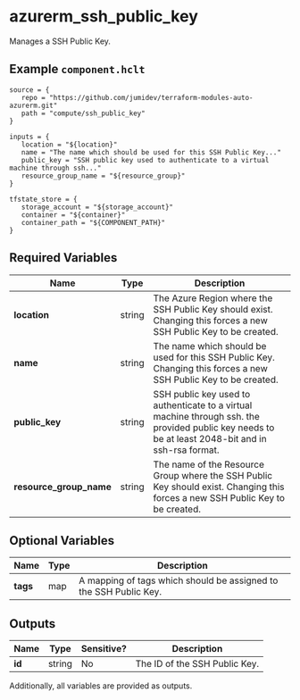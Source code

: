 # azurerm_ssh_public_key

Manages a SSH Public Key.

## Example `component.hclt`

```hcl
source = {
   repo = "https://github.com/jumidev/terraform-modules-auto-azurerm.git"   
   path = "compute/ssh_public_key"   
}

inputs = {
   location = "${location}"   
   name = "The name which should be used for this SSH Public Key..."   
   public_key = "SSH public key used to authenticate to a virtual machine through ssh..."   
   resource_group_name = "${resource_group}"   
}

tfstate_store = {
   storage_account = "${storage_account}"   
   container = "${container}"   
   container_path = "${COMPONENT_PATH}"   
}

```

## Required Variables

| Name | Type |  Description |
| ---- | --------- |  ----------- |
| **location** | string |  The Azure Region where the SSH Public Key should exist. Changing this forces a new SSH Public Key to be created. | 
| **name** | string |  The name which should be used for this SSH Public Key. Changing this forces a new SSH Public Key to be created. | 
| **public_key** | string |  SSH public key used to authenticate to a virtual machine through ssh. the provided public key needs to be at least 2048-bit and in ssh-rsa format. | 
| **resource_group_name** | string |  The name of the Resource Group where the SSH Public Key should exist. Changing this forces a new SSH Public Key to be created. | 

## Optional Variables

| Name | Type |  Description |
| ---- | --------- |  ----------- |
| **tags** | map |  A mapping of tags which should be assigned to the SSH Public Key. | 



## Outputs

| Name | Type | Sensitive? | Description |
| ---- | ---- | --------- | --------- |
| **id** | string | No  | The ID of the SSH Public Key. | 

Additionally, all variables are provided as outputs.

